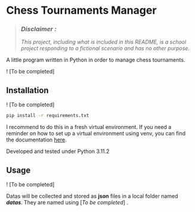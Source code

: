 # Chess Tournaments Manager

> ### ***Disclaimer :***
>
> *This project, including what is included in this README, is a school project responding to a fictional scenario and has no other purpose.*  

A little program written in Python in order to manage chess tournaments. 

! [To be completed]

## Installation

! [To be completed]


```bash
pip install -r requirements.txt
```
 
I recommend to do this in a fresh virtual environment. If you need a reminder on how to set up a virtual environment using venv, you can find the documentation [here](https://docs.python.org/3/library/venv.html).  

Developed and tested under Python 3.11.2 

## Usage

! [To be completed]

Datas will be collected and stored as **json** files in a local folder named ***datas***. They are named using [*To be completed*] .
